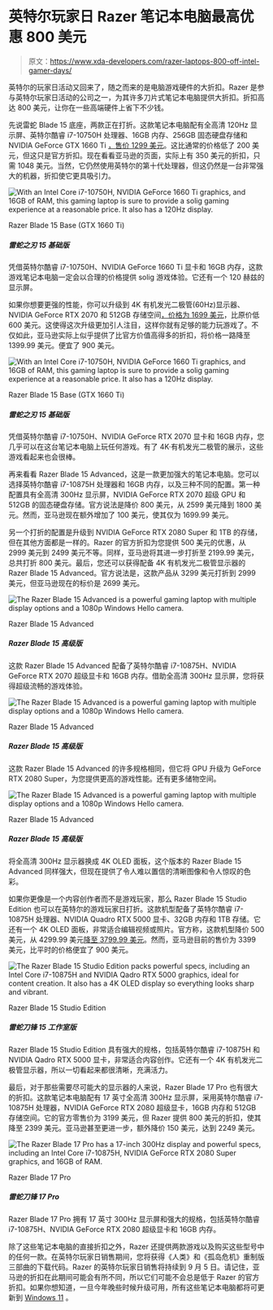 # 英特尔玩家日 Razer 笔记本电脑最高优惠 800 美元

> 原文：<https://www.xda-developers.com/razer-laptops-800-off-intel-gamer-days/>

英特尔的玩家日活动又回来了，随之而来的是电脑游戏硬件的大折扣。Razer 是参与英特尔玩家日活动的公司之一，为其许多刀片式笔记本电脑提供大折扣。折扣高达 800 美元，让你在一些高端硬件上省下不少钱。

先说雷蛇 Blade 15 底座，两款正在打折。这款笔记本电脑配有全高清 120Hz 显示屏、英特尔酷睿 i7-10750H 处理器、16GB 内存、256GB 固态硬盘存储和 NVIDIA GeForce GTX 1660 Ti [，售价 1299 美元](https://www.amazon.com/Razer-Blade-Base-Gaming-Laptop/dp/B08LZYN1ZF?tag=xda-6482fad-20&ascsubtag=UUxdaUeUpU4812&asc_refurl=https%3A%2F%2Fwww.xda-developers.com%2Frazer-laptops-800-off-intel-gamer-days%2F&asc_campaign=Short-Term)。这比通常的价格低了 200 美元，但这只是官方折扣。现在看看亚马逊的页面，实际上有 350 美元的折扣，只需 1048 美元。当然，它仍然使用英特尔的第十代处理器，但这仍然是一台非常强大的机器，折扣使它更具吸引力。

 <picture>![With an Intel Core i7-10750H, NVIDIA GeForce 1660 Ti graphics, and 16GB of RAM, this gaming laptop is sure to provide a solig gaming experience at a reasonable price. It also has a 120Hz display.](img/45add54bc05aac7bd8e5408dea7a3c82.png)</picture> 

Razer Blade 15 Base (GTX 1660 Ti)

##### 雷蛇之刃 15 基础版

凭借英特尔酷睿 i7-10750H、NVIDIA GeForce 1660 Ti 显卡和 16GB 内存，这款游戏笔记本电脑一定会以合理的价格提供 solig 游戏体验。它还有一个 120 赫兹的显示屏。

如果你想要更强的性能，你可以升级到 4K 有机发光二极管(60Hz)显示器、NVIDIA GeForce RTX 2070 和 512GB 存储空间[，价格为 1699 美元](https://www.amazon.com/Razer-i7-9750H-Aluminum-Lighting-Thunderbolt/dp/B08D1H19G9?tag=xda-6482fad-20&ascsubtag=UUxdaUeUpU4812&asc_refurl=https%3A%2F%2Fwww.xda-developers.com%2Frazer-laptops-800-off-intel-gamer-days%2F&asc_campaign=Short-Term)，比原价低 600 美元。这使得这次升级更加引人注目，这样你就有足够的能力玩游戏了。不仅如此，亚马逊实际上似乎提供了比官方价值高得多的折扣，将价格一路降至 1399.99 美元。便宜了 900 美元。

 <picture>![With an Intel Core i7-10750H, NVIDIA GeForce 1660 Ti graphics, and 16GB of RAM, this gaming laptop is sure to provide a solig gaming experience at a reasonable price. It also has a 120Hz display.](img/45add54bc05aac7bd8e5408dea7a3c82.png)</picture> 

Razer Blade 15 Base (GTX 1660 Ti)

##### 雷蛇之刃 15 基础版

凭借英特尔酷睿 i7-10750H、NVIDIA GeForce RTX 2070 显卡和 16GB 内存，您几乎可以在这台笔记本电脑上玩任何游戏。有了 4K·有机发光二极管的展示，这些游戏看起来也会很棒。

再来看看 Razer Blade 15 Advanced，这是一款更加强大的笔记本电脑。您可以选择英特尔酷睿 i7-10875H 处理器和 16GB 内存，以及三种不同的配置。第一种配置具有全高清 300Hz 显示屏，NVIDIA GeForce RTX 2070 超级 GPU 和 512GB 的固态硬盘存储。官方说法是降价 800 美元，从 2599 美元降到 1800 美元。然而，亚马逊现在额外增加了 100 美元，使其仅为 1699.99 美元。

另一个打折的配置是升级到 NVIDIA GeForce RTX 2080 Super 和 1TB 的存储，但在其他方面都是一样的。Razer 的官方折扣为您提供 500 美元的优惠，从 2999 美元到 2499 美元不等。同样，亚马逊将其进一步打折至 2199.99 美元，总共打折 800 美元。最后，您还可以获得配备 4K 有机发光二极管显示器的 Razer Blade 15 Advanced。官方说法是，这款产品从 3299 美元打折到 2999 美元，但亚马逊现在的标价是 2699 美元。

 <picture>![The Razer Blade 15 Advanced is a powerful gaming laptop with multiple display options and a 1080p Windows Hello camera.](img/4de74a29a170217b7e1e0994649fb4be.png)</picture> 

Razer Blade 15 Advanced

##### Razer Blade 15 高级版

这款 Razer Blade 15 Advanced 配备了英特尔酷睿 i7-10875H、NVIDIA GeForce RTX 2070 超级显卡和 16GB 内存。借助全高清 300Hz 显示屏，您将获得超级流畅的游戏体验。

 <picture>![The Razer Blade 15 Advanced is a powerful gaming laptop with multiple display options and a 1080p Windows Hello camera.](img/4de74a29a170217b7e1e0994649fb4be.png)</picture> 

Razer Blade 15 Advanced

##### Razer Blade 15 高级版

这款 Razer Blade 15 Advanced 的许多规格相同，但它将 GPU 升级为 GeForce RTX 2080 Super，为您提供更高的游戏性能。还有更多储物空间。

 <picture>![The Razer Blade 15 Advanced is a powerful gaming laptop with multiple display options and a 1080p Windows Hello camera.](img/4de74a29a170217b7e1e0994649fb4be.png)</picture> 

Razer Blade 15 Advanced

##### Razer Blade 15 高级版

将全高清 300Hz 显示器换成 4K OLED 面板，这个版本的 Razer Blade 15 Advanced 同样强大，但现在提供了令人难以置信的清晰图像和令人惊叹的色彩。

如果你更像是一个内容创作者而不是游戏玩家，那么 Razer Blade 15 Studio Edition 也可以在英特尔的游戏玩家日打折。这款机型配备了英特尔酷睿 i7-10875H 处理器、NVIDIA Quadro RTX 5000 显卡、32GB 内存和 1TB 存储。它还有一个 4K OLED 面板，非常适合编辑视频或照片。官方称，这款机型降价 500 美元，从 4299.99 美元[降至 3799.99 美元](https://www.amazon.com/Razer-Blade-Studio-Laptop-2020/dp/B086MP21NF?tag=xda-6482fad-20&ascsubtag=UUxdaUeUpU4812&asc_refurl=https%3A%2F%2Fwww.xda-developers.com%2Frazer-laptops-800-off-intel-gamer-days%2F&asc_campaign=Short-Term)。然而，亚马逊目前的售价为 3399 美元，比平时的价格便宜了 900 美元。

 <picture>![The Razer Blade 15 Studio Edition packs powerful specs, including an Intel Core i7-10875H and NVIDIA Qadro RTX 5000 graphics, ideal for content creation. It also has a 4K OLED display so everything looks sharp and vibrant.](img/dd47b5dc12d3cd9b552b060c0f6a3093.png)</picture> 

Razer Blade 15 Studio Edition

##### 雷蛇刀锋 15 工作室版

Razer Blade 15 Studio Edition 具有强大的规格，包括英特尔酷睿 i7-10875H 和 NVIDIA Qadro RTX 5000 显卡，非常适合内容创作。它还有一个 4K 有机发光二极管显示器，所以一切看起来都很清晰，充满活力。

最后，对于那些需要尽可能大的显示器的人来说，Razer Blade 17 Pro 也有很大的折扣。这款笔记本电脑配有 17 英寸全高清 300Hz 显示屏，采用英特尔酷睿 i7-10875H 处理器，NVIDIA GeForce RTX 2080 超级显卡，16GB 内存和 512GB 存储空间。它的官方零售价为 3199 美元，但 Razer 提供 800 美元的折扣，使其降至 2399 美元。亚马逊甚至更进一步，额外降价 150 美元，达到 2249 美元。

 <picture>![The Razer Blade 17 Pro has a 17-inch 300Hz display and powerful specs, including an Intel Core i7-10875H, NVIDIA GeForce RTX 2080 Super graphics, and 16GB of RAM.](img/6b7d40e25898f067d4f0786b71e1cc5e.png)</picture> 

Razer Blade 17 Pro

##### 雷蛇刀锋 17 Pro

Razer Blade 17 Pro 拥有 17 英寸 300Hz 显示屏和强大的规格，包括英特尔酷睿 i7-10875H、NVIDIA GeForce RTX 2080 超级显卡和 16GB 内存。

除了这些笔记本电脑的直接折扣之外，Razer 还提供两款游戏以及购买这些型号中的任何一款。在英特尔玩家日销售期间，您将获得《人类》和《孤岛危机》重制版三部曲的下载代码。Razer 的英特尔玩家日销售将持续到 9 月 5 日。请记住，亚马逊的折扣在此期间可能会有所不同，所以它们可能不会总是低于 Razer 的官方折扣。如果你想知道，一旦今年晚些时候升级可用，所有这些笔记本电脑都将可更新到 [Windows 11](https://www.xda-developers.com/windows-11/) 。